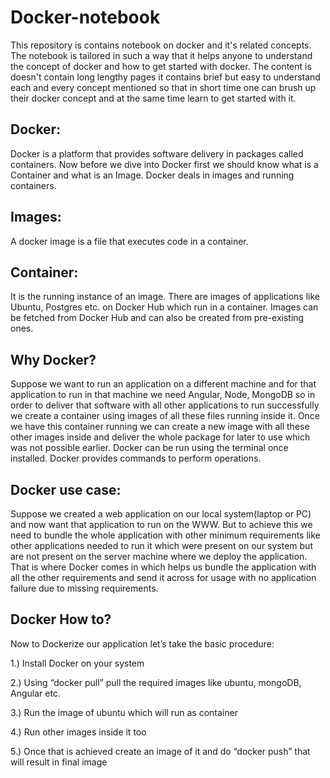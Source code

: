 # Docker-notebook
This repository is contains notebook on docker and it's related concepts. The notebook is tailored in such a way that it helps anyone to understand the concept of docker and how to get started with docker. The content is doesn't contain long lengthy pages it contains brief but easy to understand each and every concept mentioned so that in short time one can brush up their docker concept and at the same time learn to get started with it.

## Docker:

Docker is a platform that provides software delivery in packages called containers.
Now before we dive into Docker first we should know what is a Container and what is an Image.
Docker deals in images and running containers.

## Images: 

A docker image is a file that executes code in a container.

## Container:

It is the running instance of an image.
There are images of applications like Ubuntu, Postgres etc. on Docker Hub which run in a container.
Images can be fetched from Docker Hub and can also be created from pre-existing ones.

## Why Docker?

Suppose we want to run an application on a different machine and for that application to run in that machine we need Angular, Node, MongoDB so in order to deliver that software with all other applications to run successfully we create a container using images of all these files running inside it. Once we have this container running we can create a new image with all these other images inside and deliver the whole package for later to use which was not possible earlier.
Docker can be run using the terminal once installed. Docker provides commands to perform operations.

## Docker use case:

Suppose we created a web application on our local system(laptop or PC) and now want that application to run on the WWW. But to achieve this we need to bundle the whole application with other minimum requirements like other applications needed to run it which were present on our system but are not present on the server machine where we deploy the application. 
That is where Docker comes in which helps us bundle the application with all the other requirements and send it across for usage with no application failure due to missing requirements.

## Docker How to?

Now to Dockerize our application let’s take the basic procedure:

1.)	Install Docker on your system 

2.)	Using “docker pull” pull the required images like ubuntu, mongoDB, Angular etc.

3.)	Run the image of ubuntu which will run as container

4.)	Run other images inside it too

5.)	Once that is achieved create an image of it and do “docker push” that will result in final image
